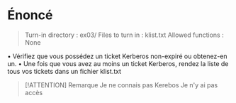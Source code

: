 
# Énoncé

> Turn-in directory : ex03/
> Files to turn in : klist.txt
> Allowed functions : None


• Vérifiez que vous possédez un ticket Kerberos non-expiré ou obtenez-en un.
• Une fois que vous avez au moins un ticket Kerberos, rendez la liste de tous vos
tickets dans un fichier klist.txt


> [!ATTENTION] Remarque
> Je ne connais pas Kerebos
> Je n'y ai pas accès
